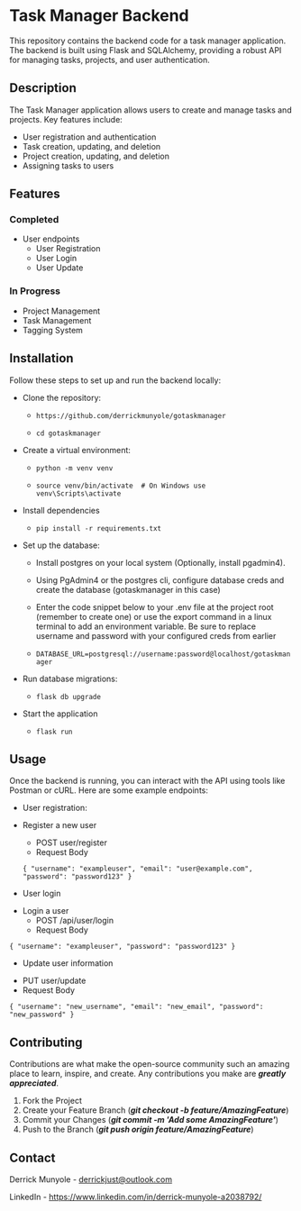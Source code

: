 
# Task Manager Backend

This repository contains the backend code for a task manager application.
The backend is built using Flask and SQLAlchemy, providing a robust API for managing tasks, projects, 
and user authentication.

## Description

The Task Manager application allows users to create and manage tasks and projects. 
Key features include:
* User registration and authentication
* Task creation, updating, and deletion
* Project creation, updating, and deletion
* Assigning tasks to users

## Features
### Completed
- User endpoints
    - User Registration
    - User Login
    - User Update

### In Progress
- Project Management
- Task Management
- Tagging System

## Installation

Follow these steps to set up and run the backend locally:
- Clone the repository:

  - `https://github.com/derrickmunyole/gotaskmanager`

  - `cd gotaskmanager`

- Create a virtual environment:

  - `python -m venv venv`

  - `source venv/bin/activate  # On Windows use venv\Scripts\activate`

- Install dependencies

  - `pip install -r requirements.txt`

- Set up the database:
  - Install postgres on your local system (Optionally, install pgadmin4). 
  - Using PgAdmin4 or the postgres cli, configure database creds and create the database (gotaskmanager in this case)
  - Enter the code snippet below to your .env file at the project root (remember to create one) or use the export command in a 
    linux terminal to add an environment variable. Be sure to replace username and password with your configured creds from
    earlier
  

  - `DATABASE_URL=postgresql://username:password@localhost/gotaskmanager`

- Run database migrations:

  - `flask db upgrade`

- Start the application

  - `flask run`

## Usage

Once the backend is running, you can interact with the API using tools like Postman or cURL. 
Here are some example endpoints:

* User registration:
- Register a new user
    - POST user/register
    - Request Body

    `
    {
        "username": "exampleuser",
        "email": "user@example.com",
        "password": "password123"
    }
    `

* User login
- Login a user
    - POST /api/user/login
    - Request Body
  
`
{
    "username": "exampleuser",
    "password": "password123"
}
`

* Update user information
- PUT user/update
- Request Body

`
{
  "username": "new_username",
  "email": "new_email",
  "password": "new_password"
}
`

## Contributing
Contributions are what make the open-source community such an amazing place to learn, inspire, and create. 
Any contributions you make are ***greatly appreciated***.
1. Fork the Project
2. Create your Feature Branch (***git checkout -b feature/AmazingFeature***)
3. Commit your Changes (***git commit -m 'Add some AmazingFeature'***)
4. Push to the Branch (***git push origin feature/AmazingFeature***)

## Contact
Derrick Munyole - derrickjust@outlook.com

LinkedIn - https://www.linkedin.com/in/derrick-munyole-a2038792/
